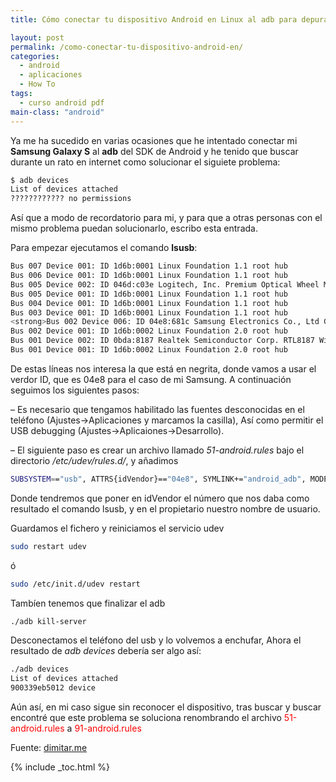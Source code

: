 ```yaml
---
title: Cómo conectar tu dispositivo Android en Linux al adb para depurar y desarrollar aplicaciones

layout: post
permalink: /como-conectar-tu-dispositivo-android-en/
categories:
  - android
  - aplicaciones
  - How To
tags:
  - curso android pdf
main-class: "android"
---
```

Ya me ha sucedido en varias ocasiones que he intentado conectar mi **Samsung Galaxy S** al **adb** del SDK de Android y he tenido que buscar durante un rato en internet como solucionar el siguiete problema:

```bash
$ adb devices
List of devices attached
???????????? no permissions
```

Así que a modo de recordatorio para mi, y para que a otras personas con el mismo problema puedan solucionarlo, escribo esta entrada.

<a name="more"></a>

Para empezar ejecutamos el comando **lsusb**:

```bash
Bus 007 Device 001: ID 1d6b:0001 Linux Foundation 1.1 root hub
Bus 006 Device 001: ID 1d6b:0001 Linux Foundation 1.1 root hub
Bus 005 Device 002: ID 046d:c03e Logitech, Inc. Premium Optical Wheel Mouse (M-BT58)
Bus 005 Device 001: ID 1d6b:0001 Linux Foundation 1.1 root hub
Bus 004 Device 001: ID 1d6b:0001 Linux Foundation 1.1 root hub
Bus 003 Device 001: ID 1d6b:0001 Linux Foundation 1.1 root hub
<strong>Bus 002 Device 006: ID 04e8:681c Samsung Electronics Co., Ltd Galaxy Portal/Spica/S</strong>
Bus 002 Device 001: ID 1d6b:0002 Linux Foundation 2.0 root hub
Bus 001 Device 002: ID 0bda:8187 Realtek Semiconductor Corp. RTL8187 Wireless Adapter
Bus 001 Device 001: ID 1d6b:0002 Linux Foundation 2.0 root hub
```

De estas líneas nos interesa la que está en negrita, donde vamos a usar el verdor ID, que es 04e8 para el caso de mi Samsung. A continuación seguimos los siguientes pasos:

&#8211; Es necesario que tengamos habilitado las fuentes desconocidas en el teléfono (Ajustes->Aplicaciones y marcamos la casilla), Así como permitir el USB debugging (Ajustes->Aplicaiones->Desarrollo).

&#8211; El siguiente paso es crear un archivo llamado *51-android.rules* bajo el directorio */etc/udev/rules.d/*, y añadimos

```bash
SUBSYSTEM=="usb", ATTRS{idVendor}=="04e8", SYMLINK+="android_adb", MODE="0666", OWNER="nombre-de-usuario"
```

Donde tendremos que poner en idVendor el número que nos daba como resultado el comando lsusb, y en el propietario nuestro nombre de usuario.

Guardamos el fichero y reiniciamos el servicio udev

```bash
sudo restart udev
```

ó

```bash
sudo /etc/init.d/udev restart
```

Tambíen tenemos que finalizar el adb

```bash
./adb kill-server
```

Desconectamos el teléfono del usb y lo volvemos a enchufar, Ahora el resultado de *adb devices* debería ser algo así:

```bash
./adb devices
List of devices attached
900339eb5012 device
```

<p class="alert">
  Aún así, en mi caso sigue sin reconocer el dispositivo, tras buscar y buscar encontré que este problema se soluciona renombrando el archivo <span style="color: #f00;">51-android.rules</span> a <span style="color: #f00;">91-android.rules</span>
</p>

Fuente: <a href="http://dimitar.me/how-to-connect-your-android-phone-to-ubuntu-to-do-developmenttestinginstallations-or-tethering/" target="_blank">dimitar.me</a>



{% include _toc.html %}

